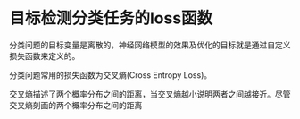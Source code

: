 # 目标检测分类任务的loss函数
  分类问题的目标变量是离散的，神经网络模型的效果及优化的目标就是通过自定义损失函数来定义的。
  
  分类问题常用的损失函数为交叉熵(Cross Entropy Loss)。
  
  交叉熵描述了两个概率分布之间的距离，当交叉熵越小说明两者之间越接近。尽管交叉熵刻画的两个概率分布之间的距离


